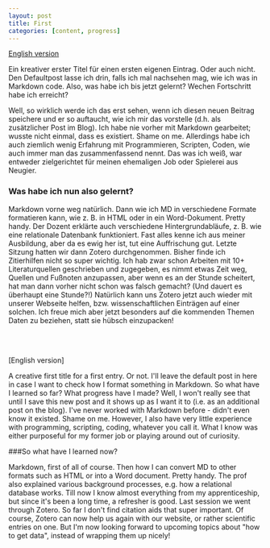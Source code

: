 ```yaml
---
layout: post
title: First
categories: [content, progress]
---
```

[English version](#english)

Ein kreativer erster Titel für einen ersten eigenen Eintrag. Oder auch nicht. Den Defaultpost lasse ich drin, falls ich mal nachsehen mag, wie ich was in Markdown code. 
Also, was habe ich bis jetzt gelernt? Wechen Fortschritt habe ich erreicht? 
<!--more-->
Well, so wirklich werde ich das erst sehen, wenn ich diesen neuen Beitrag speichere und er so auftaucht, wie ich mir das vorstelle (d.h. als zusätzlicher Post im Blog). Ich habe nie vorher mit Markdown gearbeitet; wusste nicht einmal, dass es existiert. Shame on me. Allerdings habe ich auch ziemlich wenig Erfahrung mit Programmieren, Scripten, Coden, wie auch immer man das zusammenfassend nennt. Das was ich weiß, war entweder zielgerichtet für meinen ehemaligen Job oder Spielerei aus Neugier. 

### Was habe ich nun also gelernt?

Markdown vorne weg natürlich. Dann wie ich MD in verschiedene Formate formatieren kann, wie z. B. in HTML oder in ein Word-Dokument. Pretty handy. Der Dozent erklärte auch verschiedene Hintergrundabläufe, z. B. wie eine relationale Datenbank funktioniert. Fast alles kenne ich aus meiner Ausbildung, aber da es ewig her ist, tut eine Auffrischung gut.
Letzte Sitzung hatten wir dann Zotero durchgenommen. Bisher finde ich Zitierhilfen nicht so super wichtig. Ich hab zwar schon Arbeiten mit 10+ Literaturquellen geschrieben und zugegeben, es nimmt etwas Zeit weg, Quellen und Fußnoten anzupassen, aber wenn es an der Stunde scheitert, hat man dann vorher nicht schon was falsch gemacht? (Und dauert es überhaupt eine Stunde?!)
Natürlich kann uns Zotero jetzt auch wieder mit unserer Webseite helfen, bzw. wissenschaftlichen Einträgen auf einer solchen. 
Ich freue mich aber jetzt besonders auf die kommenden Themen Daten zu beziehen, statt sie hübsch einzupacken!

<br/><br/>

<a name="english"></a>[English version]

A creative first title for a first entry. Or not. I'll leave the default post in here in case I want to check how I format something in Markdown. So what have I learned so far? What progress have I made? Well, I won't really see that until I save this new post and it shows up as I want it to (i.e. as an additional post on the blog). I've never worked with Markdown before - didn't even know it existed. Shame on me. However, I also have very little experience with programming, scripting, coding, whatever you call it. What I know was either purposeful for my former job or playing around out of curiosity.

###So what have I learned now?

Markdown, first of all of course. Then how I can convert MD to other formats such as HTML or into a Word document. Pretty handy. The prof also explained various background processes, e.g. how a relational database works. Till now I know almost everything from my apprenticeship, but since it's been a long time, a refresher is good. Last session we went through Zotero. So far I don't find citation aids that super important. Of course, Zotero can now help us again with our website, or rather scientific entries on one. But I'm now looking forward to upcoming topics about "how to get data", instead of wrapping them up nicely!
